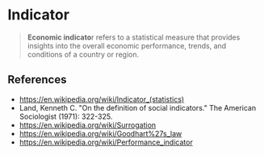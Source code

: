 # Indicator

> **Economic indicato**r refers to a statistical measure that provides insights into the overall economic performance, trends, and conditions of a country or region.

## References

- https://en.wikipedia.org/wiki/Indicator_(statistics)
- Land, Kenneth C. "On the definition of social indicators." The American Sociologist (1971): 322-325.
- https://en.wikipedia.org/wiki/Surrogation
- https://en.wikipedia.org/wiki/Goodhart%27s_law
- https://en.wikipedia.org/wiki/Performance_indicator